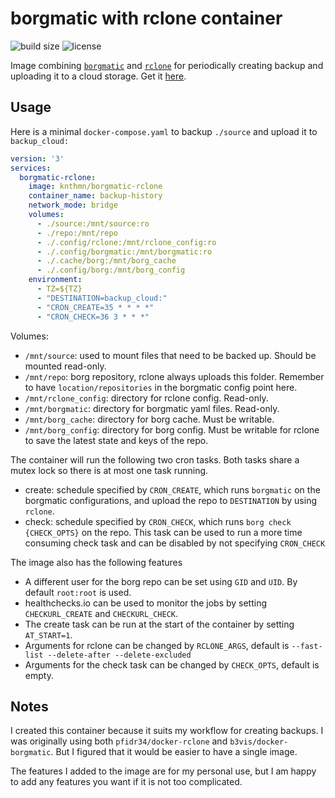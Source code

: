 # borgmatic with rclone container
![build size](https://img.shields.io/docker/image-size/knthmn/borgmatic-rclone)
![license](https://img.shields.io/github/license/knthmn/docker-borgmatic-rclone)


Image combining [`borgmatic`](https://torsion.org/borgmatic/) and [`rclone`](https://rclone.org/) for periodically creating backup and uploading it to a cloud storage. Get it [here](https://hub.docker.com/r/knthmn/borgmatic-rclone).

## Usage
Here is a minimal `docker-compose.yaml` to backup `./source` and upload it to `backup_cloud:`
```yaml
version: '3'
services:
  borgmatic-rclone:
    image: knthmn/borgmatic-rclone
    container_name: backup-history
    network_mode: bridge
    volumes:
      - ./source:/mnt/source:ro
      - ./repo:/mnt/repo
      - ./.config/rclone:/mnt/rclone_config:ro
      - ./.config/borgmatic:/mnt/borgmatic:ro
      - ./.cache/borg:/mnt/borg_cache
      - ./.config/borg:/mnt/borg_config
    environment:
      - TZ=${TZ}
      - "DESTINATION=backup_cloud:"
      - "CRON_CREATE=35 * * * *"
      - "CRON_CHECK=36 3 * * *"
```


Volumes:
* `/mnt/source`: used to mount files that need to be backed up. Should be mounted read-only.
* `/mnt/repo`: borg repository, rclone always uploads this folder. Remember to have `location/repositories` in the borgmatic config point here.
* `/mnt/rclone_config`: directory for rclone config. Read-only.
* `/mnt/borgmatic`: directory for borgmatic yaml files. Read-only.
* `/mnt/borg_cache`: directory for borg cache. Must be writable.
* `/mnt/borg_config`: directory for borg config. Must be writable for rclone to save the latest state and keys of the repo.

The container will run the following two cron tasks. Both tasks share a mutex lock so there is at most one task running.
* create: schedule specified by `CRON_CREATE`, which runs `borgmatic` on the borgmatic configurations, and upload the repo to `DESTINATION` by using `rclone`.
* check: schedule specified by `CRON_CHECK`, which runs `borg check {CHECK_OPTS}` on the repo. This task can be used to run a more time consuming check task and can be disabled by not specifying `CRON_CHECK`


The image also has the following features
* A different user for the borg repo can be set using `GID` and `UID`. By default `root:root` is used.
* healthchecks.io can be used to monitor the jobs by setting `CHECKURL_CREATE` and `CHECKURL_CHECK`. 
* The create task can be run at the start of the container by setting `AT_START=1`.
* Arguments for rclone can be changed by `RCLONE_ARGS`, default is `--fast-list --delete-after --delete-excluded`
* Arguments for the check task can be changed by `CHECK_OPTS`, default is empty.

## Notes
I created this container because it suits my workflow for creating backups. I was originally using both `pfidr34/docker-rclone` and `b3vis/docker-borgmatic`. But I figured that it would be easier to have a single image.

The features I added to the image are for my personal use, but I am happy to add any features you want if it is not too complicated.
